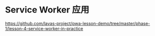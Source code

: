 # Service Worker 应用

https://github.com/lavas-project/pwa-lesson-demo/tree/master/phase-1/lesson-4-service-worker-in-practice
